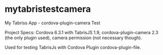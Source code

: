 # mytabristestcamera
My Tabriss App - cordova-plugin-camera Test

Project Specs:
Cordova 6.3.1 with TabrisJS 1.9, cordova-plugin-camera 2.3 (the only plugin used), camera permission (not necessary though).

Used for testing TabrisJs with Cordova Plugin cordova-plugin-file.

